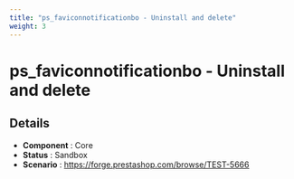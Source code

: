 ```yaml
---
title: "ps_faviconnotificationbo - Uninstall and delete"
weight: 3
---
```


# ps_faviconnotificationbo - Uninstall and delete
## Details
* **Component** : Core
* **Status** : Sandbox
* **Scenario** : https://forge.prestashop.com/browse/TEST-5666

